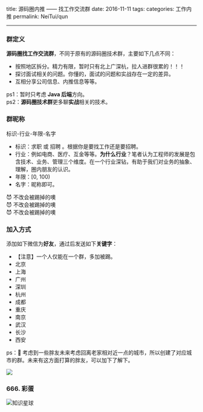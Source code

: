 title: 源码圈内推 —— 找工作交流群
date: 2016-11-11
tags:
categories: 工作内推
permalink: NeiTui/qun

---

### 群定义

**源码圈找工作交流群**，不同于原有的源码圈技术群，主要如下几点不同：

* 按照地区拆分。精力有限，暂时只有北上广深杭，拉人进群很累的！！！
* 探讨面试相关的问题。你懂的，面试的问题和实战存在一定的差异。
* 互相分享公司信息、内推信息等等。

ps1：暂时只考虑 **Java 后端**方向。  
ps2：**源码圈技术群**更多聊**实战**相关的技术。

### 群昵称

标识-行业-年限-名字

* 标识：求职 或 招聘 。根据你是要找工作还是要招聘。
* 行业：例如电商、医疗、互金等等。**为什么行业**？笔者认为工程师的发展是包含技术、业务、管理三个维度。在一个行业深钻，有助于我们对业务的抽象、理解，圈内朋友的认识。
* 年限：[0, 100)
* 名字：昵称即可。

😈 不改会被踢掉的噢  
😈 不改会被踢掉的噢  
😈 不改会被踢掉的噢  

### 加入方式

添加如下微信为**好友**，通过后发送如下**关键字**：

* 【注意】一个人仅能在一个群，多加被踢。
* 北京
* 上海
* 广州
* 深圳
* 杭州  
* 成都
* 重庆
* 南京
* 武汉
* 长沙
* 西安

ps：🙂 考虑到一些胖友未来考虑回离老家相对近一点的城市，所以创建了对应城市的群。未来有这方面打算的胖友，可以加下了解下。

![](http://www.iocoder.cn/images/NeiTui/erweima/all.png)

### 666. 彩蛋

![知识星球](http://www.iocoder.cn/images/Architecture/2017_12_29/01.png)




